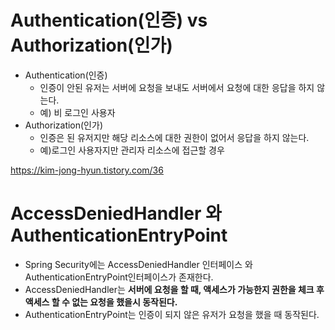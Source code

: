 # Authentication(인증) vs Authorization(인가)

- Authentication(인증)
  - 인증이 안된 유저는 서버에 요청을 보내도 서버에서 요청에 대한 응답을 하지 않는다.
  - 예) 비 로그인 사용자
- Authorization(인가)
  - 인증은 된 유저지만 해당 리소스에 대한 권한이 없어서 응답을 하지 않는다.
  - 예)로그인 사용자지만 관리자 리소스에 접근할 경우









https://kim-jong-hyun.tistory.com/36

# AccessDeniedHandler 와 AuthenticationEntryPoint

- Spring Security에는 AccessDeniedHandler 인터페이스 와 AuthenticationEntryPoint인터페이스가 존재한다.
- AccessDeniedHandler는 **서버에 요청을 할 때, 액세스가 가능한지 권한을 체크 후 액세스 할 수 없는 요청을 했을시 동작된다.**
- AuthenticationEntryPoint는 인증이 되지 않은 유저가 요청을 했을 때 동작된다.